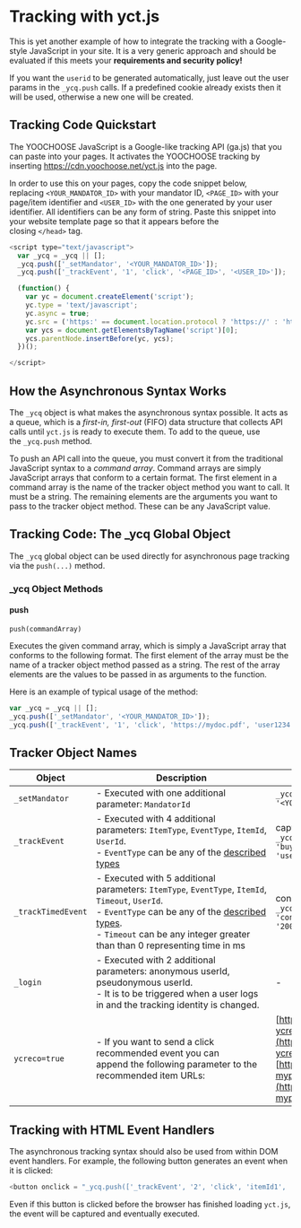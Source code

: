 # Tracking with yct.js

This is yet another example of how to integrate the tracking with a Google-style JavaScript in your site. It is a very generic approach and should be evaluated if this meets your **requirements and security policy!**

If you want the `userid` to be generated automatically, just leave out the user params in the `_ycq.push` calls.
If a predefined cookie already exists then it will be used, otherwise a new one will be created.

## Tracking Code Quickstart

The YOOCHOOSE JavaScript is a Google-like tracking API (ga.js) that you can paste into your pages. It activates the YOOCHOOSE tracking by inserting <https://cdn.yoochoose.net/yct.js> into the page.

In order to use this on your pages, copy the code snippet below, replacing `<YOUR_MANDATOR_ID>` with your mandator ID, `<PAGE_ID>` with your page/item identifier and `<USER_ID>` with the one generated by your user identifier. All identifiers can be any form of string. Paste this snippet into your website template page so that it appears before the closing `</head>` tag.

``` js
<script type="text/javascript">
  var _ycq = _ycq || [];
  _ycq.push(['_setMandator', '<YOUR_MANDATOR_ID>']);
  _ycq.push(['_trackEvent', '1', 'click', '<PAGE_ID>', '<USER_ID>']);

  (function() {
    var yc = document.createElement('script'); 
    yc.type = 'text/javascript'; 
    yc.async = true;
    yc.src = ('https:' == document.location.protocol ? 'https://' : 'http://') + 'cdn.yoochoose.net/yct.js';
    var ycs = document.getElementsByTagName('script')[0];
    ycs.parentNode.insertBefore(yc, ycs);
  })();

</script>
```

## How the Asynchronous Syntax Works

The `_ycq` object is what makes the asynchronous syntax possible. It acts as a queue, which is a *first-in, first-out* (FIFO) data structure that collects API calls until `yct.js` is ready to execute them. To add to the queue, use the `_ycq.push` method.

To push an API call into the queue, you must convert it from the traditional JavaScript syntax to a *command array*. Command arrays are simply JavaScript arrays that conform to a certain format. The first element in a command array is the name of the tracker object method you want to call. It must be a string. The remaining elements are the arguments you want to pass to the tracker object method. These can be any JavaScript value.

## Tracking Code: The \_ycq Global Object

The `_ycq` global object can be used directly for asynchronous page tracking via the `push(...)` method. 

### \_ycq Object Methods

#### push

`push(commandArray)`

Executes the given command array, which is simply a JavaScript array that conforms to the following format. The first element of the array must be the name of a tracker object method passed as a string. The rest of the array elements are the values to be passed in as arguments to the function. 

Here is an example of typical usage of the method:

``` js
var _ycq = _ycq || [];
_ycq.push(['_setMandator', '<YOUR_MANDATOR_ID>']);
_ycq.push(['_trackEvent', '1', 'click', 'https://mydoc.pdf', 'user1234']);
```

## Tracker Object Names

| Object          | Description   | Example  |
| --------------- | ------------- | ----- |
| `_setMandator ` | - Executed with one additional parameter: `MandatorId` | `_ycq.push (['_setMandator' , '<YOUR_MANDATOR_ID>']);` |
| `_trackEvent` | - Executed with 4 additional parameters: `ItemType`, `EventType`, `ItemId`, `UserId`.<br /> - `EventType` can be any of the [described types](https://doc.ibexa.co/projects/userguide/en/latest/personalization/event_types) |  capturing an event: `_ycq.push(['_trackEvent', '1', 'buy', 'https://mydoc.pdf', 'user1234x']);` |
| `_trackTimedEvent` | - Executed with 5 additional parameters: `ItemType`, `EventType`, `ItemId`, `Timeout`, `UserId`.<br /> - `EventType` can be any of the [described types](https://doc.ibexa.co/projects/userguide/en/latest/personalization/event_types).<br /> - `Timeout` can be any integer greater than than 0 representing time in ms | consume event sent after 20s: `_ycq.push(['_trackTimedEvent', '1', 'consume', 'https://mydoc.pdf', '20000', 'user1234x']);` |
| `_login` | - Executed with 2 additional parameters: anonymous userId, pseudonymous userId.<br /> - It is to be triggered when a user logs in and the tracking identity is changed.<br /> |-|
| `ycreco=true` | - If you want to send a click recommended event you can append the following parameter to the recommended item URLs: | [https://mydomain.com/mypage.html?ycreco=true](https://mydomain.com/mypage.html?ycreco=true) or <br />[https://mydomain.com/mypage.html?myparameter=x&ycreco=true](https://mydomain.com/mypage.html?myparameter=x&ycreco=true) |

## Tracking with HTML Event Handlers

The asynchronous tracking syntax should also be used from within DOM event handlers. For example, the following button generates an event when it is clicked:
``` js
<button onclick = "_ycq.push(['_trackEvent', '2', 'click', 'itemId1', 'user1234x'])"/><button>
```
Even if this button is clicked before the browser has finished loading `yct.js`, the event will be captured and eventually executed.
